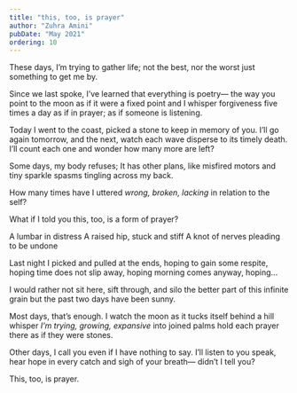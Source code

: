 ```yaml
---
title: "this, too, is prayer"
author: "Zuhra Amini"
pubDate: "May 2021"
ordering: 10
---
```


These days, I’m trying to gather life;
not the best, nor the worst
just something to get me by.

Since we last spoke,
I’ve learned that everything is poetry—
the way you point to the moon
as if it were a fixed point and I
whisper forgiveness five times a day
as if in prayer;
as if someone is listening.

Today I went to the coast,
picked a stone to keep in memory of you.
I’ll go again tomorrow, and the next,
watch each wave disperse to its timely death.
I’ll count each one and wonder
how many more are left?

Some days, my body refuses;
It has other plans,
like misfired motors
and tiny sparkle spasms tingling across my back.

How many times have I uttered
_wrong, broken, lacking_
in relation to the self?

What if I told you this, too, is a form of prayer?

A lumbar in distress
A raised hip, stuck and stiff
A knot of nerves pleading to be undone

Last night I picked and pulled
at the ends, hoping
to gain some respite, hoping
time does not slip away, hoping
morning comes anyway, hoping...

I would rather not sit here,
sift through, and silo the better part of this infinite grain
but the past two days have been sunny.

Most days, that’s enough.
I watch the moon as it tucks itself behind a hill
whisper _I’m trying, growing, expansive_ into joined palms
hold each prayer there as if they were stones.

Other days, I call you
even if I have nothing to say.
I’ll listen to you speak,
hear hope in every catch and sigh of your breath—
didn’t I tell you?

This, too, is prayer.
